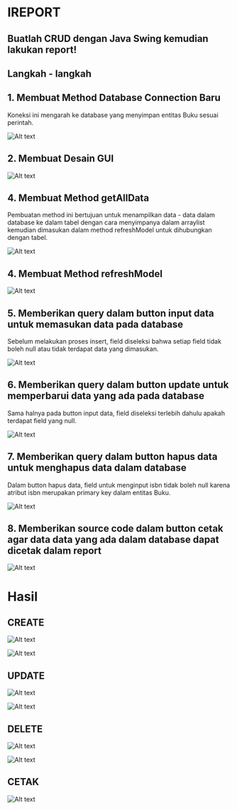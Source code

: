 # IREPORT
## Buatlah CRUD dengan Java Swing kemudian lakukan report!

## Langkah - langkah
## 1. Membuat Method Database Connection Baru
  Koneksi ini mengarah ke database yang menyimpan entitas Buku sesuai perintah.
  
  ![Alt text](https://github.com/RamajaGandiKusuma/Object-Oriented-Programming/blob/main/Pict%20GITHUB/Screenshot%202024-10-08%20134248.png)


## 2. Membuat Desain GUI

  ![Alt text](https://github.com/RamajaGandiKusuma/Object-Oriented-Programming/blob/main/Pict%20GITHUB/Screenshot%202024-10-26%20233457.png)


## 4. Membuat Method getAllData
  Pembuatan method ini bertujuan untuk menampilkan data - data dalam database ke dalam tabel dengan cara menyimpanya dalam arraylist kemudian dimasukan dalam method refreshModel untuk dihubungkan dengan tabel.
  
  ![Alt text](https://github.com/RamajaGandiKusuma/Object-Oriented-Programming/blob/main/Pict%20GITHUB/Screenshot%202024-10-26%20233606.png)

  ## 4. Membuat Method refreshModel
  
  ![Alt text](https://github.com/RamajaGandiKusuma/Object-Oriented-Programming/blob/main/Pict%20GITHUB/Screenshot%202024-10-08%20134816.png)

## 5. Memberikan query dalam button input data untuk memasukan data pada database
   Sebelum melakukan proses insert, field diseleksi bahwa setiap field tidak boleh null atau tidak terdapat data yang dimasukan.
 
  ![Alt text](https://github.com/RamajaGandiKusuma/Object-Oriented-Programming/blob/main/Pict%20GITHUB/Screenshot%202024-10-08%20134953.png)

## 6. Memberikan query dalam button update untuk memperbarui data yang ada pada database
   Sama halnya pada button input data, field diseleksi terlebih dahulu apakah terdapat field yang null.

  ![Alt text](https://github.com/RamajaGandiKusuma/Object-Oriented-Programming/blob/main/Pict%20GITHUB/Screenshot%202024-10-08%20135105.png)

## 7. Memberikan query dalam button hapus data untuk menghapus data dalam database
   Dalam button hapus data, field untuk menginput isbn tidak boleh null karena atribut isbn merupakan primary key dalam entitas Buku.

 ![Alt text](https://github.com/RamajaGandiKusuma/Object-Oriented-Programming/blob/main/Pict%20GITHUB/Screenshot%202024-10-08%20135335.png)

## 8. Memberikan source code dalam button cetak agar data data yang ada dalam database dapat dicetak dalam report

![Alt text](https://github.com/RamajaGandiKusuma/Object-Oriented-Programming/blob/main/Pict%20GITHUB/Screenshot%202024-10-27%20003032.png)

# Hasil
  ## CREATE
  
 ![Alt text](https://github.com/RamajaGandiKusuma/Object-Oriented-Programming/blob/main/Pict%20GITHUB/Screenshot%202024-10-09%20223730.png)

![Alt text](https://github.com/RamajaGandiKusuma/Object-Oriented-Programming/blob/main/Pict%20GITHUB/Screenshot%202024-10-09%20223823.png)

  ## UPDATE
  
![Alt text](https://github.com/RamajaGandiKusuma/Object-Oriented-Programming/blob/main/Pict%20GITHUB/Screenshot%202024-10-09%20224048.png)

![Alt text](https://github.com/RamajaGandiKusuma/Object-Oriented-Programming/blob/main/Pict%20GITHUB/Screenshot%202024-10-09%20224230.png)

  ## DELETE

 ![Alt text](https://github.com/RamajaGandiKusuma/Object-Oriented-Programming/blob/main/Pict%20GITHUB/Screenshot%202024-10-09%20224340.png)

![Alt text](https://github.com/RamajaGandiKusuma/Object-Oriented-Programming/blob/main/Pict%20GITHUB/Screenshot%202024-10-09%20224520.png)

## CETAK

![Alt text](https://github.com/RamajaGandiKusuma/Object-Oriented-Programming/blob/main/Pict%20GITHUB/Screenshot%202024-10-27%20003605.png)

 



   
